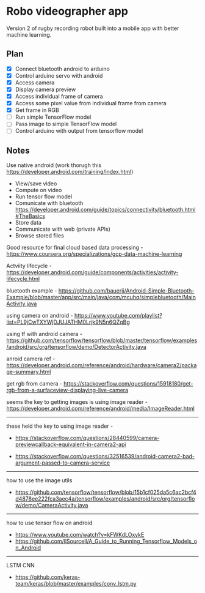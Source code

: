 # Robo videographer app
Version 2 of rugby recording robot built into a mobile app with better machine learning.

## Plan

- [x] Connect bluetooth android to arduino
- [x] Control arduino servo with android
- [x] Access camera
- [x] Display camera preview
- [x] Access individual frame of camera
- [x] Access some pixel value from individual frame from camera
- [x] Get frame in RGB
- [ ] Run simple TensorFlow model
- [ ] Pass image to simple TensorFlow model
- [ ] Control arduino with output from tensorflow model

## Notes
Use native android (work thorugh this https://developer.android.com/training/index.html)
- View/save video
- Compute on video
- Run tensor flow model
- Comunicate with bluetooth https://developer.android.com/guide/topics/connectivity/bluetooth.html#TheBasics
- Store data
- Communicate with web (private APIs)
- Browse stored files

Good resource for final cloud based data processing - https://www.coursera.org/specializations/gcp-data-machine-learning

Actviity lifecycle - https://developer.android.com/guide/components/activities/activity-lifecycle.html

bluetooth example - https://github.com/bauerjj/Android-Simple-Bluetooth-Example/blob/master/app/src/main/java/com/mcuhq/simplebluetooth/MainActivity.java

using camera on android - https://www.youtube.com/playlist?list=PL9jCwTXYWjDJUJATHM0Lrjk9N5n6QZqBg

using tf with android camera - https://github.com/tensorflow/tensorflow/blob/master/tensorflow/examples/android/src/org/tensorflow/demo/DetectorActivity.java

anroid camera ref - https://developer.android.com/reference/android/hardware/camera2/package-summary.html

get rgb from camera - https://stackoverflow.com/questions/15918180/get-rgb-from-a-surfaceview-displaying-live-camera

seems the key to getting images is using image reader - https://developer.android.com/reference/android/media/ImageReader.html

---
these held the key to using image reader - 
- https://stackoverflow.com/questions/28440599/camera-previewcallback-equivalent-in-camera2-api

- https://stackoverflow.com/questions/32516539/android-camera2-bad-argument-passed-to-camera-service
---
how to use the image utils 
- https://github.com/tensorflow/tensorflow/blob/15b1cf025da5c6ac2bcf4d4878ee222fca3aec4a/tensorflow/examples/android/src/org/tensorflow/demo/CameraActivity.java

---
how to use tensor flow on android 

- https://www.youtube.com/watch?v=kFWKdLOxykE
- https://github.com/llSourcell/A_Guide_to_Running_Tensorflow_Models_on_Android

---
LSTM CNN
- https://github.com/keras-team/keras/blob/master/examples/conv_lstm.py
